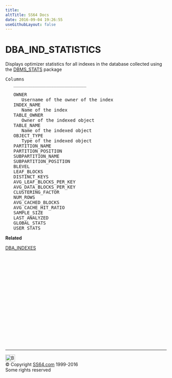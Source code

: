 ```yaml
---
title:
altTitle: SS64 Docs
date: 2016-09-04 19:26:55
useGithubLayout: false
---
```

<!-- #BeginLibraryItem "/Library/head_orad.lbi" --><!-- #EndLibraryItem --><h1>DBA_IND_STATISTICS </h1>
<p> Displays optimizer statistics for all indexes in the database collected using the <a href="../orap/DBMS_STATS.html">DBMS_STATS</a> package</p> 
 
<pre>Columns
   ___________________________
 
   OWNER
      Username of the owner of the index
   INDEX_NAME
      Name of the index
   TABLE_OWNER
      Owner of the indexed object
   TABLE_NAME
      Name of the indexed object
   OBJECT_TYPE
      Type of the indexed object
   PARTITION_NAME
   PARTITION_POSITION
   SUBPARTITION_NAME
   SUBPARTITION_POSITION
   BLEVEL
   LEAF_BLOCKS
   DISTINCT_KEYS
   AVG_LEAF_BLOCKS_PER_KEY
   AVG_DATA_BLOCKS_PER_KEY
   CLUSTERING_FACTOR
   NUM_ROWS
   AVG_CACHED_BLOCKS
   AVG_CACHE_HIT_RATIO
   SAMPLE_SIZE
   LAST_ANALYZED
   GLOBAL_STATS
   USER_STATS</pre>
<p><b>Related</b></p>
<p><a href="DBA_INDEXES.html">DBA_INDEXES</a></p>
<p>&nbsp;</p><!-- #BeginLibraryItem "/Library/foot_orad.lbi" --><p>
<!-- oracle-footer -->
<ins class="adsbygoogle" style="display:inline-block;width:300px;height:250px" data-ad-client="ca-pub-6140977852749469" data-ad-slot="4275490898"></ins>
<script>
(adsbygoogle = window.adsbygoogle || []).push({});
</script></p>
<hr>
<div id="bl" class="footer"><a href="DBA_IND_STATISTICS.html#"><img src="../images/top.png" width="30" height="22" alt="Back to the Top"></a></div>
<div id="br" class="footer, tagline">© Copyright <a href="http://ss64.com/">SS64.com</a> 1999-2016<br>
Some rights reserved</div>
<!-- #EndLibraryItem -->

